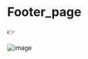 # Footer_page

👉

![image](https://user-images.githubusercontent.com/104692252/226094881-0822deab-6682-41fc-a02a-c4fae1f734b2.png)

